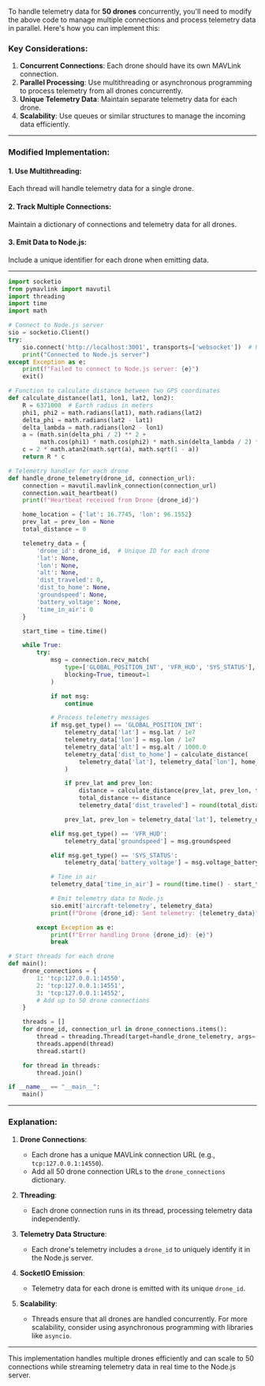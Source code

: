 To handle telemetry data for **50 drones** concurrently, you'll need to modify the above code to manage multiple connections and process telemetry data in parallel. Here's how you can implement this:

### Key Considerations:
1. **Concurrent Connections**: Each drone should have its own MAVLink connection.
2. **Parallel Processing**: Use multithreading or asynchronous programming to process telemetry from all drones concurrently.
3. **Unique Telemetry Data**: Maintain separate telemetry data for each drone.
4. **Scalability**: Use queues or similar structures to manage the incoming data efficiently.

---

### Modified Implementation:

#### 1. **Use Multithreading**:
Each thread will handle telemetry data for a single drone.

#### 2. **Track Multiple Connections**:
Maintain a dictionary of connections and telemetry data for all drones.

#### 3. **Emit Data to Node.js**:
Include a unique identifier for each drone when emitting data.

---

```python
import socketio
from pymavlink import mavutil
import threading
import time
import math

# Connect to Node.js server
sio = socketio.Client()
try:
    sio.connect('http://localhost:3001', transports=['websocket'])  # Use 'websocket' explicitly
    print("Connected to Node.js server")
except Exception as e:
    print(f"Failed to connect to Node.js server: {e}")
    exit()

# Function to calculate distance between two GPS coordinates
def calculate_distance(lat1, lon1, lat2, lon2):
    R = 6371000  # Earth radius in meters
    phi1, phi2 = math.radians(lat1), math.radians(lat2)
    delta_phi = math.radians(lat2 - lat1)
    delta_lambda = math.radians(lon2 - lon1)
    a = (math.sin(delta_phi / 2) ** 2 +
         math.cos(phi1) * math.cos(phi2) * math.sin(delta_lambda / 2) ** 2)
    c = 2 * math.atan2(math.sqrt(a), math.sqrt(1 - a))
    return R * c

# Telemetry handler for each drone
def handle_drone_telemetry(drone_id, connection_url):
    connection = mavutil.mavlink_connection(connection_url)
    connection.wait_heartbeat()
    print(f"Heartbeat received from Drone {drone_id}")

    home_location = {'lat': 16.7745, 'lon': 96.1552}
    prev_lat = prev_lon = None
    total_distance = 0

    telemetry_data = {
        'drone_id': drone_id,  # Unique ID for each drone
        'lat': None,
        'lon': None,
        'alt': None,
        'dist_traveled': 0,
        'dist_to_home': None,
        'groundspeed': None,
        'battery_voltage': None,
        'time_in_air': 0
    }

    start_time = time.time()

    while True:
        try:
            msg = connection.recv_match(
                type=['GLOBAL_POSITION_INT', 'VFR_HUD', 'SYS_STATUS'],
                blocking=True, timeout=1
            )

            if not msg:
                continue

            # Process telemetry messages
            if msg.get_type() == 'GLOBAL_POSITION_INT':
                telemetry_data['lat'] = msg.lat / 1e7
                telemetry_data['lon'] = msg.lon / 1e7
                telemetry_data['alt'] = msg.alt / 1000.0
                telemetry_data['dist_to_home'] = calculate_distance(
                    telemetry_data['lat'], telemetry_data['lon'], home_location['lat'], home_location['lon']
                )

                if prev_lat and prev_lon:
                    distance = calculate_distance(prev_lat, prev_lon, telemetry_data['lat'], telemetry_data['lon'])
                    total_distance += distance
                    telemetry_data['dist_traveled'] = round(total_distance, 2)

                prev_lat, prev_lon = telemetry_data['lat'], telemetry_data['lon']

            elif msg.get_type() == 'VFR_HUD':
                telemetry_data['groundspeed'] = msg.groundspeed

            elif msg.get_type() == 'SYS_STATUS':
                telemetry_data['battery_voltage'] = msg.voltage_battery / 1000.0 if msg.voltage_battery != 65535 else None

            # Time in air
            telemetry_data['time_in_air'] = round(time.time() - start_time, 2)

            # Emit telemetry data to Node.js
            sio.emit('aircraft-telemetry', telemetry_data)
            print(f"Drone {drone_id}: Sent telemetry: {telemetry_data}")

        except Exception as e:
            print(f"Error handling Drone {drone_id}: {e}")
            break

# Start threads for each drone
def main():
    drone_connections = {
        1: 'tcp:127.0.0.1:14550',
        2: 'tcp:127.0.0.1:14551',
        3: 'tcp:127.0.0.1:14552',
        # Add up to 50 drone connections
    }

    threads = []
    for drone_id, connection_url in drone_connections.items():
        thread = threading.Thread(target=handle_drone_telemetry, args=(drone_id, connection_url))
        threads.append(thread)
        thread.start()

    for thread in threads:
        thread.join()

if __name__ == "__main__":
    main()
```

---

### Explanation:

1. **Drone Connections**:
   - Each drone has a unique MAVLink connection URL (e.g., `tcp:127.0.0.1:14550`).
   - Add all 50 drone connection URLs to the `drone_connections` dictionary.

2. **Threading**:
   - Each drone connection runs in its thread, processing telemetry data independently.

3. **Telemetry Data Structure**:
   - Each drone's telemetry includes a `drone_id` to uniquely identify it in the Node.js server.

4. **SocketIO Emission**:
   - Telemetry data for each drone is emitted with its unique `drone_id`.

5. **Scalability**:
   - Threads ensure that all drones are handled concurrently. For more scalability, consider using asynchronous programming with libraries like `asyncio`.

---

This implementation handles multiple drones efficiently and can scale to 50 connections while streaming telemetry data in real time to the Node.js server.